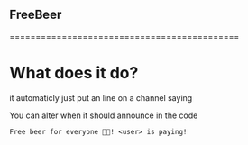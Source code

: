 ## FreeBeer
============================================

What does it do?
============================================

it automaticly just put an line on a channel saying

You can alter when it should announce in the code


``Free beer for everyone 🍺🍻! <user> is paying!``

